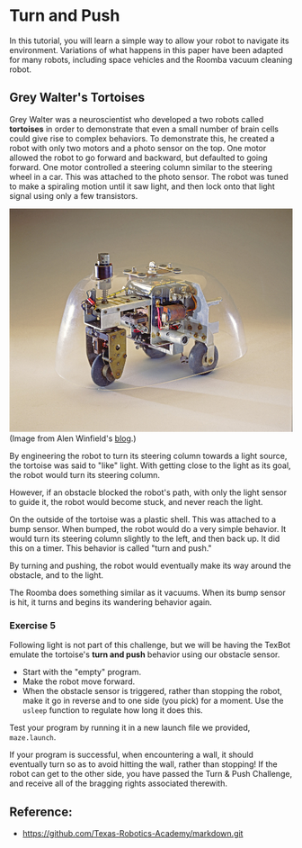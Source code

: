 # Turn and Push
In this tutorial, you will learn a simple way to allow your robot to navigate its environment. Variations of what happens in this paper have been adapted for many robots, including space vehicles and the Roomba vacuum cleaning robot.

## Grey Walter's Tortoises

Grey Walter was a neuroscientist who developed a two robots called **tortoises** in order to demonstrate that even a small number of brain cells could give rise to complex behaviors. To demonstrate this, he created a robot with only two motors and a photo sensor on the top. One motor allowed the robot to go forward and backward, but defaulted to going forward. One motor controlled a steering column similar to the steering wheel in a car. This was attached to the photo sensor. The robot was tuned to make a spiraling motion until it saw light, and then lock onto that light signal using only a few transistors.

![Tortoises](turn_and_push.png.jpg)
(Image from Alen Winfield's [blog](http://alanwinfield.blogspot.com/p/robotics-very-short-introduction.html).)

By engineering the robot to turn its steering column towards a light source, the tortoise was said to "like" light. With getting close to the light as its goal, the robot would turn its steering column.

However, if an obstacle blocked the robot's path, with only the light sensor to guide it, the robot would become stuck, and never reach the light.

On the outside of the tortoise was a plastic shell. This was attached to a bump sensor. When bumped, the robot would do a very simple behavior. It would turn its steering column slightly to the left, and then back up. It did this on a timer. This behavior is called "turn and push."

By turning and pushing, the robot would eventually make its way around the obstacle, and to the light.

The Roomba does something similar as it vacuums. When its bump sensor is hit, it turns and begins its wandering behavior again.

### Exercise 5

Following light is not part of this challenge, but we will be having the TexBot emulate the tortoise's **turn and push** behavior using our obstacle sensor.

- Start with the "empty" program.
- Make the robot move forward.
- When the obstacle sensor is triggered, rather than stopping the robot, make it go in reverse and to one side (you pick) for a moment. Use the `usleep` function to regulate how long it does this.

Test your program by running it in a new launch file we provided, `maze.launch`.

If your program is successful, when encountering a wall, it should eventually turn so as to avoid hitting the wall, rather than stopping! If the robot can get to the other side, you have passed the Turn & Push Challenge, and receive all of the bragging rights associated therewith.

## Reference:
* https://github.com/Texas-Robotics-Academy/markdown.git
